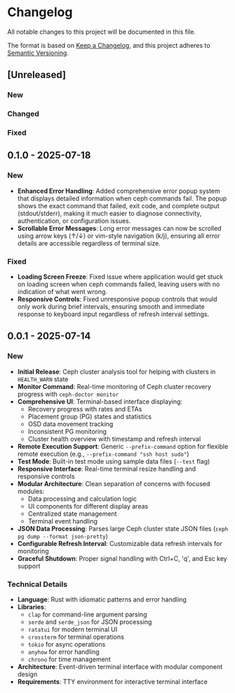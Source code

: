 # Changelog

All notable changes to this project will be documented in this file.

The format is based on [Keep a Changelog](https://keepachangelog.com/en/1.0.0/),
and this project adheres to [Semantic Versioning](https://semver.org/spec/v2.0.0.html).

## [Unreleased]

### New

### Changed

### Fixed

## 0.1.0 - 2025-07-18
### New
- **Enhanced Error Handling**: Added comprehensive error popup system that displays detailed information when ceph commands fail. The popup shows the exact command that failed, exit code, and complete output (stdout/stderr), making it much easier to diagnose connectivity, authentication, or configuration issues.
- **Scrollable Error Messages**: Long error messages can now be scrolled using arrow keys (↑/↓) or vim-style navigation (k/j), ensuring all error details are accessible regardless of terminal size.

### Fixed
- **Loading Screen Freeze**: Fixed issue where application would get stuck on loading screen when ceph commands failed, leaving users with no indication of what went wrong.
- **Responsive Controls**: Fixed unresponsive popup controls that would only work during brief intervals, ensuring smooth and immediate response to keyboard input regardless of refresh interval settings.

## 0.0.1 - 2025-07-14

### New
- **Initial Release**: Ceph cluster analysis tool for helping with clusters in `HEALTH_WARN` state
- **Monitor Command**: Real-time monitoring of Ceph cluster recovery progress with `ceph-doctor monitor`
- **Comprehensive UI**: Terminal-based interface displaying:
  - Recovery progress with rates and ETAs
  - Placement group (PG) states and statistics
  - OSD data movement tracking
  - Inconsistent PG monitoring
  - Cluster health overview with timestamp and refresh interval
- **Remote Execution Support**: Generic `--prefix-command` option for flexible remote execution (e.g., `--prefix-command "ssh host sudo"`)
- **Test Mode**: Built-in test mode using sample data files (`--test` flag)
- **Responsive Interface**: Real-time terminal resize handling and responsive controls
- **Modular Architecture**: Clean separation of concerns with focused modules:
  - Data processing and calculation logic
  - UI components for different display areas
  - Centralized state management
  - Terminal event handling
- **JSON Data Processing**: Parses large Ceph cluster state JSON files (`ceph pg dump --format json-pretty`)
- **Configurable Refresh Interval**: Customizable data refresh intervals for monitoring
- **Graceful Shutdown**: Proper signal handling with Ctrl+C, 'q', and Esc key support

### Technical Details
- **Language**: Rust with idiomatic patterns and error handling
- **Libraries**: 
  - `clap` for command-line argument parsing
  - `serde` and `serde_json` for JSON processing
  - `ratatui` for modern terminal UI
  - `crossterm` for terminal operations
  - `tokio` for async operations
  - `anyhow` for error handling
  - `chrono` for time management
- **Architecture**: Event-driven terminal interface with modular component design
- **Requirements**: TTY environment for interactive terminal interface